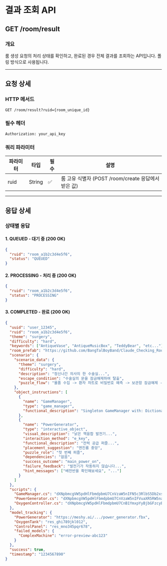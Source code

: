 # 결과 조회 API

## GET /room/result

### 개요
룸 생성 요청의 처리 상태를 확인하고, 완료된 경우 전체 결과를 조회하는 API입니다. 폴링 방식으로 사용됩니다.

---

## 요청 상세

### HTTP 메서드
```
GET /room/result?ruid={room_unique_id}
```

### 필수 헤더
```http
Authorization: your_api_key
```

### 쿼리 파라미터

| 파라미터 | 타입     | 필수 | 설명                                     |
|------|--------|----|----------------------------------------|
| ruid | String | ✅  | 룸 고유 식별자 (POST /room/create 응답에서 받은 값) |

---

## 응답 상세

### 상태별 응답

#### 1. QUEUED - 대기 중 (200 OK)

```json
{
  "ruid": "room_a1b2c3d4e5f6",
  "status": "QUEUED"
}
```

#### 2. PROCESSING - 처리 중 (200 OK)

```json
{
  "ruid": "room_a1b2c3d4e5f6",
  "status": "PROCESSING"
}
```

#### 3. COMPLETED - 완료 (200 OK)

```json
{
  "uuid": "user_12345",
  "ruid": "room_a1b2c3d4e5f6",
  "theme": "surgery",
  "difficulty": "hard",
  "keywords": ["AntiqueVase", "AntiqueMusicBox", "TeddyBear", "etc..."],
  "room_prefab": "https://github.com/BangTalBoyBand/Claude_Checking_Room_List/blob/main/testMap06.prefab",
  "scenario": {
    "scenario_data": {
      "theme": "surgery",
      "difficulty": "hard",
      "description": "정신나간 의사의 한 수술실...",
      "escape_condition": "수술실의 문을 잠금해제하여 탈출",
      "puzzle_flow": "물품 수집 -> 환자 차트로 비밀번호 예측 -> 보관함 잠금해제 -> 엑세스 키카드 획득"
    },
    "object_instructions": [
      {
        "name": "GameManager",
        "type": "game_manager",
        "functional_description": "Singleton GameManager with: Dictionary<string,GameObject> registeredObjects, Dictionary<string,bool> puzzleStates, inventory system..."
      },
      {
        "name": "PowerGenerator",
        "type": "interactive_object",
        "visual_description": "낡은 핵융합 발전기...",
        "interaction_method": "e_key",
        "functional_description": "전력 공급 퍼즐...",
        "placement_suggestion": "엔진룸 중앙",
        "puzzle_role": "첫 번째 퍼즐",
        "dependencies": "없음",
        "success_outcome": "main_power_on",
        "failure_feedback": "발전기가 작동하지 않습니다...",
        "hint_messages": ["배전반을 확인해보세요", "..."]
      }
    ]
  },
  "scripts": {
    "GameManager.cs": "dXNpbmcgVW5pdHlFbmdpbmU7CnVzaW5nIFN5c3RlbS5Db2xsZWN0aW9uczoK...",
    "PowerGenerator.cs": "dXNpbmcgVW5pdHlFbmdpbmU7CnVzaW5nIFVuaXR5RW5naW5lLklucHV0U3lz...",
    "OxygenController.cs": "dXNpbmcgVW5pdHlFbmdpbmU7CnB1YmxpYyBjbGFzcyBPeHlnZW5Db250cm9s..."
  },
  "model_tracking": {
    "PowerGenerator": "https://meshy.ai/.../power_generator.fbx",
    "OxygenTank": "res_ghi789jkl012",
    "ControlPanel": "res_mno345pqr678",
    "failed_models": {
      "ComplexMachine": "error-preview-abc123"
    }
  },
  "success": true,
  "timestamp": "1234567890"
}